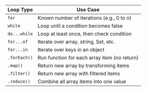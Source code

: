 | Loop Type    | Use Case                                     |
| ------------ | -------------------------------------------- |
| `for`        | Known number of iterations (e.g., 0 to n)    |
| `while`      | Loop until a condition becomes false         |
| `do...while` | Loop at least once, then check condition     |
| `for...of`   | Iterate over array, string, Set, etc.        |
| `for...in`   | Iterate over keys in an object               |
| `.forEach()` | Run function for each array item (no return) |
| `.map()`     | Return new array by transforming items       |
| `.filter()`  | Return new array with filtered items         |
| `.reduce()`  | Combine all array items into one value       |

